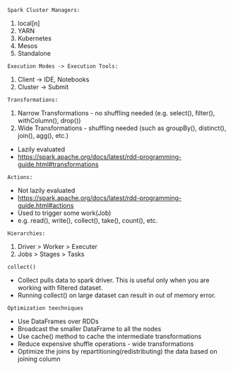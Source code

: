 ```Spark Cluster Managers:```
1. local[n]
2. YARN
3. Kubernetes
4. Mesos
5. Standalone

```Execution Modes -> Execution Tools:```
1. Client -> IDE, Notebooks
2. Cluster -> Submit

```Transformations:```
1. Narrow Transformations - no shuffling needed (e.g. select(), filter(), withColumn(), drop())
2. Wide Transformations - shuffling needed (such as groupBy(), distinct(), join(), agg(), etc.)
- Lazily evaluated
- https://spark.apache.org/docs/latest/rdd-programming-guide.html#transformations

```Actions:```
- Not lazily evaluated
- https://spark.apache.org/docs/latest/rdd-programming-guide.html#actions
- Used to trigger some work(Job)
- e.g. read(), write(), collect(), take(), count(), etc.

```Hierarchies:```
1. Driver > Worker > Executer
2. Jobs > Stages > Tasks

```collect()```
- Collect pulls data to spark driver. This is useful only when you are working with filtered dataset.
- Running collect() on large dataset can result in out of memory error.

```Optimization teechniques```
- Use DataFrames over RDDs 
- Broadcast the smaller DataFrame to all the nodes
- Use cache() method to cache the intermediate transformations
- Reduce expensive shuffle operations - wide transformations
- Optimize the joins by repartitioning(redistributing) the data based on joining column
